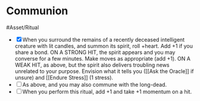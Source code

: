 # Communion
#Asset/Ritual 
- <input type="checkbox" checked>When you surround the remains of a recently deceased intelligent creature with lit candles, and summon its spirit, roll +heart. Add +1 if you share a bond. ON A STRONG HIT, the spirit appears and you may converse for a few minutes. Make moves as appropriate (add +1). ON A WEAK HIT, as above, but the spirit also delivers troubling news unrelated to your purpose. Envision what it tells you ([[Ask the Oracle]] if unsure) and [[Endure Stress]] (1 stress).
- <input type="checkbox">As above, and you may also commune with the long-dead.
- <input type="checkbox">When you perform this ritual, add +1 and take +1 momentum on a hit.